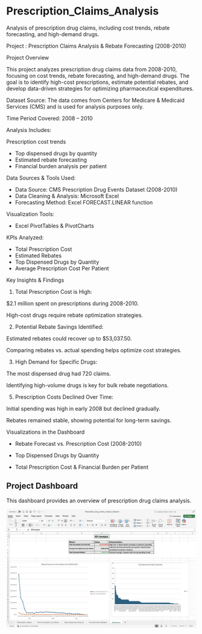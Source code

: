 # Prescription_Claims_Analysis
Analysis of prescription drug claims, including cost trends, rebate forecasting, and high-demand drugs.


Project : Prescription Claims Analysis & Rebate Forecasting (2008-2010)

Project Overview

This project analyzes prescription drug claims data from 2008-2010, focusing on cost trends, rebate forecasting, and high-demand drugs. The goal is to identify high-cost prescriptions, estimate potential rebates, and develop data-driven strategies for optimizing pharmaceutical expenditures.

Dataset Source: The data comes from Centers for Medicare & Medicaid Services (CMS) and is used for analysis purposes only.

Time Period Covered: 2008 – 2010


Analysis Includes:

Prescription cost trends
* Top dispensed drugs by quantity
* Estimated rebate forecasting
* Financial burden analysis per patient

Data Sources & Tools Used:

* Data Source: CMS Prescription Drug Events Dataset (2008-2010)
* Data Cleaning & Analysis: Microsoft Excel
* Forecasting Method: Excel FORECAST.LINEAR function
  
Visualization Tools: 

* Excel PivotTables & PivotCharts

KPIs Analyzed:

* Total Prescription Cost
* Estimated Rebates
* Top Dispensed Drugs by Quantity
* Average Prescription Cost Per Patient


Key Insights & Findings

1. Total Prescription Cost is High:
   
$2.1 million spent on prescriptions during 2008-2010.

High-cost drugs require rebate optimization strategies.

2. Potential Rebate Savings Identified:
   
Estimated rebates could recover up to $53,037.50.

Comparing rebates vs. actual spending helps optimize cost strategies.

3. High Demand for Specific Drugs:
   
The most dispensed drug had 720 claims.

Identifying high-volume drugs is key for bulk rebate negotiations.

5. Prescription Costs Declined Over Time:
   
Initial spending was high in early 2008 but declined gradually.

Rebates remained stable, showing potential for long-term savings.


Visualizations in the Dashboard

* Rebate Forecast vs. Prescription Cost (2008-2010)

* Top Dispensed Drugs by Quantity

* Total Prescription Cost & Financial Burden per Patient

## Project Dashboard
This dashboard provides an overview of prescription drug claims analysis.

![Dashboard Screenshot](https://github.com/GamagePerera/Prescription_Claims_Analysis/blob/main/Excel_Dashboard.png?raw=true)


